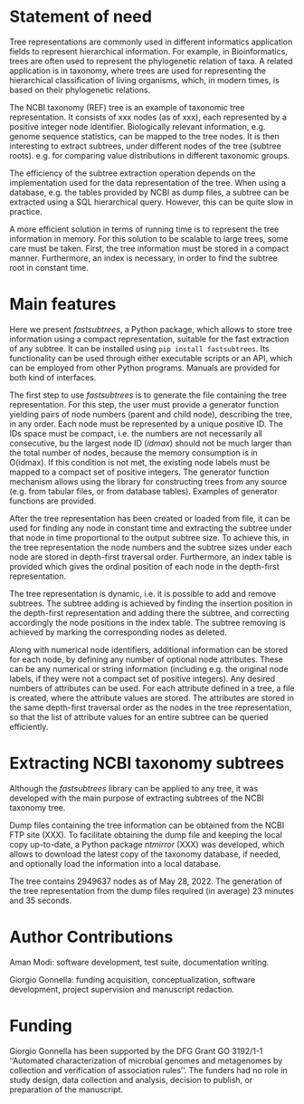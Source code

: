 # Statement of need

Tree representations are commonly used in different informatics application
fields to represent hierarchical information. For example, in Bioinformatics,
trees are often used to represent the phylogenetic relation of taxa. A related
application is in taxonomy, where trees are used for representing the
hierarchical classification of living organisms, which, in modern times, is
based on their phylogenetic relations.

The NCBI taxonomy (REF) tree is an example of taxonomic tree representation. It
consists of xxx nodes (as of xxx), each represented by a positive integer node
identifier. Biologically relevant information, e.g. genome sequence
statistics, can be mapped to the tree nodes. It is then interesting to extract
subtrees, under different nodes of the tree (subtree roots). e.g. for comparing
value distributions in different taxonomic groups.

The efficiency of the subtree extraction operation depends on the
implementation used for the data representation of the tree. When using a
database, e.g. the tables provided by NCBI as dump files, a subtree can be
extracted using a SQL hierarchical query. However, this can be quite slow in
practice.

A more efficient solution in terms of running time is to represent the tree
information in memory. For this solution to be scalable to large trees, some
care must be taken. First, the tree information must be stored in a compact
manner. Furthermore, an index is necessary, in order to find the subtree root
in constant time.

# Main features

Here we present _fastsubtrees_, a Python package, which allows to store tree
information using a compact representation, suitable for the fast extraction of
any subtree. It can be installed using ``pip install fastsubtrees``. Its
functionality can be used through either executable scripts or an API, which
can be employed from other Python programs. Manuals are provided for both
kind of interfaces.

The first step to use _fastsubtrees_ is to generate the file containing the
tree representation. For this step, the user must provide a generator function
yielding pairs of node numbers (parent and child node), describing the tree, in
any order. Each node must be represented by a unique positive ID. The IDs space
must be compact, i.e. the numbers are not necessarily all consecutive, bu the
largest node ID (_idmax_) should not be much larger than the total number of
nodes, because the memory consumption is in O(idmax). If this condition is not
met, the existing node labels must be mapped to a compact set of positive
integers. The generator function mechanism allows using the library for
constructing trees from any source (e.g. from tabular files, or from database
tables). Examples of generator functions are provided.

After the tree representation has been created or loaded from file, it can be
used for finding any node in constant time and extracting the subtree under
that node in time proportional to the output subtree size. To achieve this, in
the tree representation the node numbers and the subtree sizes under each node
are stored in depth-first traversal order. Furthermore, an index table is
provided which gives the ordinal position of each node in the depth-first
representation.

The tree representation is dynamic, i.e. it is possible to add and remove
subtrees. The subtree adding is achieved by finding the insertion position
in the depth-first representation and adding there the subtree, and
correcting accordingly the node positions in the index table. The subtree
removing is achieved by marking the corresponding nodes as deleted.

Along with numerical node identifiers, additional information can be stored for
each node, by defining any number of optional node attributes. These can be any
numerical or string information (including e.g. the original node labels, if
they were not a compact set of positive integers). Any desired numbers of
attributes can be used. For each attribute defined in a tree, a file is
created, where the attribute values are stored. The attributes are stored in
the same depth-first traversal order as the nodes in the tree representation,
so that the list of attribute values for an entire subtree can be queried
efficiently.

# Extracting NCBI taxonomy subtrees

Although the _fastsubtrees_ library can be applied to any tree, it was developed
with the main purpose of extracting subtrees of the NCBI taxonomy tree.

Dump files containing the tree information can be obtained from the NCBI FTP
site (XXX). To facilitate obtaining the dump file and keeping the local copy
up-to-date, a Python package _ntmirror_ (XXX) was developed, which allows to
download the latest copy of the taxonomy database, if needed, and optionally
load the information into a local database.

The tree contains 2949637 nodes as of May 28, 2022. The generation of the tree
representation from the dump files required (in average)
23 minutes and 35 seconds.

# Author Contributions

Aman Modi: software development, test suite, documentation writing.

Giorgio Gonnella: funding acquisition, conceptualization,
software development, project supervision and manuscript redaction.

# Funding

Giorgio Gonnella has been supported by the DFG Grant GO 3192/1-1 ‘‘Automated
characterization of microbial genomes and metagenomes by collection and
verification of association rules’’. The funders had no role in study design,
data collection and analysis, decision to publish, or preparation of the
manuscript.

